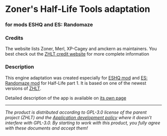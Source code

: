 # Zoner's Half-Life Tools adaptation
### for mods **ESHQ** and **ES: Randomaze**

### Credits

The website lists Zoner, Merl, XP-Cagey and amckern as maintainers. You best check out the
[ZHLT credit website](http://zhlt.info/credits.html) for more complete information

### Description

This engine adaptation was created especially for [ESHQ mod](https://moddb.com/mods/eshq)
and [ES: Randomaze mod](https://moddb.com/mods/esrm) for Half-Life part 1.
It is based on one of the newest versions of [ZHLT](https://github.com/kriswema/zhlt).

Detailed description of the app is available on [its own page](https://adslbarxatov.github.io/ZHLT_tools_for_ESHQ)

---

*The product is distributed according to GPL-3.0 license of the parent project (ZHLT)
and the [Application development policy](https://adslbarxatov.github.io/ADP) where it doesn’t interfere with GPL-3.0.
By starting to work with this product, you fully agree with these documents and accept them!*
